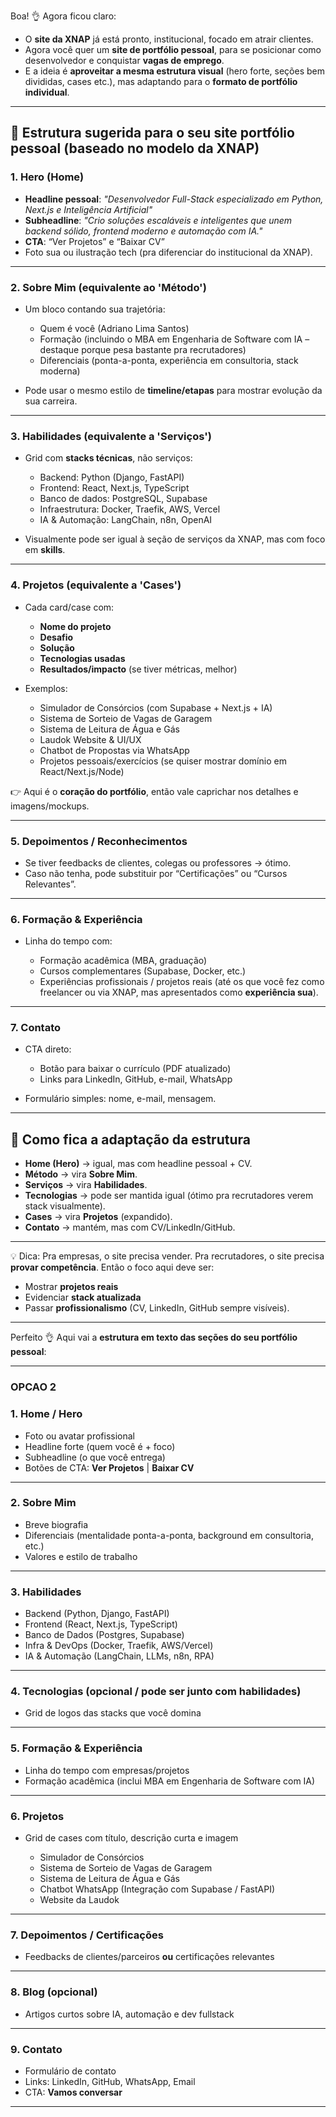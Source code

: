 Boa! 👌 Agora ficou claro:

* O **site da XNAP** já está pronto, institucional, focado em atrair clientes.
* Agora você quer um **site de portfólio pessoal**, para se posicionar como desenvolvedor e conquistar **vagas de emprego**.
* E a ideia é **aproveitar a mesma estrutura visual** (hero forte, seções bem divididas, cases etc.), mas adaptando para o **formato de portfólio individual**.

---

## 🔹 Estrutura sugerida para o **seu site portfólio pessoal** (baseado no modelo da XNAP)

### **1. Hero (Home)**

* **Headline pessoal**:
  *"Desenvolvedor Full-Stack especializado em Python, Next.js e Inteligência Artificial"*
* **Subheadline**:
  *"Crio soluções escaláveis e inteligentes que unem backend sólido, frontend moderno e automação com IA."*
* **CTA**: “Ver Projetos” e “Baixar CV”
* Foto sua ou ilustração tech (pra diferenciar do institucional da XNAP).

---

### **2. Sobre Mim (equivalente ao 'Método')**

* Um bloco contando sua trajetória:

  * Quem é você (Adriano Lima Santos)
  * Formação (incluindo o MBA em Engenharia de Software com IA – destaque porque pesa bastante pra recrutadores)
  * Diferenciais (ponta-a-ponta, experiência em consultoria, stack moderna)
* Pode usar o mesmo estilo de **timeline/etapas** para mostrar evolução da sua carreira.

---

### **3. Habilidades (equivalente a 'Serviços')**

* Grid com **stacks técnicas**, não serviços:

  * Backend: Python (Django, FastAPI)
  * Frontend: React, Next.js, TypeScript
  * Banco de dados: PostgreSQL, Supabase
  * Infraestrutura: Docker, Traefik, AWS, Vercel
  * IA & Automação: LangChain, n8n, OpenAI
* Visualmente pode ser igual à seção de serviços da XNAP, mas com foco em **skills**.

---

### **4. Projetos (equivalente a 'Cases')**

* Cada card/case com:

  * **Nome do projeto**
  * **Desafio**
  * **Solução**
  * **Tecnologias usadas**
  * **Resultados/impacto** (se tiver métricas, melhor)
* Exemplos:

  * Simulador de Consórcios (com Supabase + Next.js + IA)
  * Sistema de Sorteio de Vagas de Garagem
  * Sistema de Leitura de Água e Gás
  * Laudok Website & UI/UX
  * Chatbot de Propostas via WhatsApp
  * Projetos pessoais/exercícios (se quiser mostrar domínio em React/Next.js/Node)

👉 Aqui é o **coração do portfólio**, então vale caprichar nos detalhes e imagens/mockups.

---

### **5. Depoimentos / Reconhecimentos**

* Se tiver feedbacks de clientes, colegas ou professores → ótimo.
* Caso não tenha, pode substituir por “Certificações” ou “Cursos Relevantes”.

---

### **6. Formação & Experiência**

* Linha do tempo com:

  * Formação acadêmica (MBA, graduação)
  * Cursos complementares (Supabase, Docker, etc.)
  * Experiências profissionais / projetos reais (até os que você fez como freelancer ou via XNAP, mas apresentados como **experiência sua**).

---

### **7. Contato**

* CTA direto:

  * Botão para baixar o currículo (PDF atualizado)
  * Links para LinkedIn, GitHub, e-mail, WhatsApp
* Formulário simples: nome, e-mail, mensagem.

---

## 🔹 Como fica a adaptação da estrutura

* **Home (Hero)** → igual, mas com headline pessoal + CV.
* **Método** → vira **Sobre Mim**.
* **Serviços** → vira **Habilidades**.
* **Tecnologias** → pode ser mantida igual (ótimo pra recrutadores verem stack visualmente).
* **Cases** → vira **Projetos** (expandido).
* **Contato** → mantém, mas com CV/LinkedIn/GitHub.

---

💡 Dica:
Pra empresas, o site precisa vender.
Pra recrutadores, o site precisa **provar competência**. Então o foco aqui deve ser:

* Mostrar **projetos reais**
* Evidenciar **stack atualizada**
* Passar **profissionalismo** (CV, LinkedIn, GitHub sempre visíveis).

---


Perfeito 👌 Aqui vai a **estrutura em texto das seções do seu portfólio pessoal**:

---

### OPCAO 2
### 1. **Home / Hero**

* Foto ou avatar profissional
* Headline forte (quem você é + foco)
* Subheadline (o que você entrega)
* Botões de CTA: **Ver Projetos** | **Baixar CV**

---

### 2. **Sobre Mim**

* Breve biografia
* Diferenciais (mentalidade ponta-a-ponta, background em consultoria, etc.)
* Valores e estilo de trabalho

---

### 3. **Habilidades**

* Backend (Python, Django, FastAPI)
* Frontend (React, Next.js, TypeScript)
* Banco de Dados (Postgres, Supabase)
* Infra & DevOps (Docker, Traefik, AWS/Vercel)
* IA & Automação (LangChain, LLMs, n8n, RPA)

---

### 4. **Tecnologias (opcional / pode ser junto com habilidades)**

* Grid de logos das stacks que você domina

---

### 5. **Formação & Experiência**

* Linha do tempo com empresas/projetos
* Formação acadêmica (inclui MBA em Engenharia de Software com IA)

---

### 6. **Projetos**

* Grid de cases com título, descrição curta e imagem

  * Simulador de Consórcios
  * Sistema de Sorteio de Vagas de Garagem
  * Sistema de Leitura de Água e Gás
  * Chatbot WhatsApp (Integração com Supabase / FastAPI)
  * Website da Laudok

---

### 7. **Depoimentos / Certificações**

* Feedbacks de clientes/parceiros **ou** certificações relevantes

---

### 8. **Blog (opcional)**

* Artigos curtos sobre IA, automação e dev fullstack

---

### 9. **Contato**

* Formulário de contato
* Links: LinkedIn, GitHub, WhatsApp, Email
* CTA: **Vamos conversar**

---


